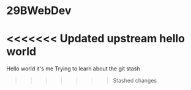 # 29BWebDev
<<<<<<< Updated upstream
hello world
=======
Hello world it's me
Trying to learn about the 
git stash
>>>>>>> Stashed changes
